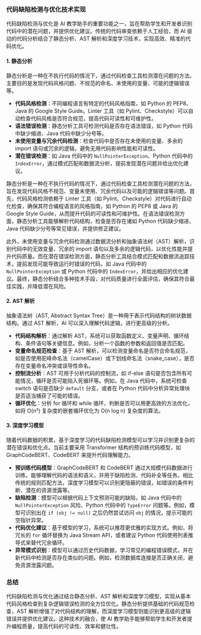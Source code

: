 ### **代码缺陷检测与优化技术实现**

代码缺陷检测与优化是 AI 教学助手的重要功能之一，旨在帮助学生和开发者识别代码中的潜在问题，并提供优化建议。传统的代码审查依赖于人工经验，而 AI 驱动的代码分析结合了静态分析、AST 解析和深度学习技术，实现高效、精准的代码优化。

#### **1. 静态分析**

静态分析是一种在不执行代码的情况下，通过代码检查工具检测潜在问题的方法。主要目的是发现代码风格问题、不规范的命名、未使用的变量、可能的逻辑错误等。

- **代码风格检测**：不同编程语言有特定的代码风格指南，如 Python 的 PEP8、Java 的 Google Style Guide。Linter 工具（如 Pylint、Checkstyle）可以自动检查代码风格是否符合规范，提高代码可读性和可维护性。
- **语法错误检测**：静态分析工具可检测代码是否存在语法错误，如 Python 代码中缺少缩进、Java 代码中缺少分号等。
- **未使用变量与冗余代码检测**：检查代码中是否存在未使用的变量、多余的 import 语句或冗余的逻辑，避免无用代码影响性能和可读性。
- **潜在错误检测**：如 Java 代码中的 `NullPointerException`、Python 代码中的 `IndexError`，通过模式匹配和数据流分析，提前发现潜在问题并给出优化建议。



静态分析是一种在不执行代码的情况下，通过代码检查工具检测潜在问题的方法，旨在发现代码风格不规范、变量未使用、冗余代码以及可能的逻辑错误等问题。首先，代码风格检测依赖于 Linter 工具（如 Pylint、Checkstyle）对代码进行自动化检查，确保其符合编程语言的风格指南，如 Python 的 PEP8 或 Java 的 Google Style Guide，从而提升代码的可读性和可维护性。在语法错误检测方面，静态分析工具能够解析代码结构，检查是否存在诸如 Python 代码缺少缩进、Java 代码缺少分号等常见错误，并提供修正建议。

此外，未使用变量与冗余代码检测通过数据流分析和抽象语法树（AST）解析，识别代码中的无效变量、冗余的 import 语句以及多余的逻辑代码，以优化性能并提升代码质量。而在潜在错误检测方面，静态分析工具结合模式匹配和数据流追踪技术，提前发现可能导致运行时错误的代码，如 Java 代码中的 `NullPointerException` 或 Python 代码中的 `IndexError`，并给出相应的优化建议。最终，静态分析结合多种技术手段，对代码质量进行全面评估，确保其符合最佳实践，并降低潜在风险。

#### **2. AST 解析**

抽象语法树（AST, Abstract Syntax Tree）是一种用于表示代码结构的树状数据结构。通过 AST 解析，AI 可以深入理解代码逻辑，进行更高级的分析。

- **代码结构解析**：通过解析 AST，系统可以获取函数定义、变量声明、循环结构、条件语句等关键信息。例如，分析一个函数的参数和返回值是否匹配。
- **变量命名规范检查**：基于 AST 解析，可以检测变量命名是否符合命名规范，如是否使用驼峰命名法（camelCase）或下划线命名法（snake_case），是否存在变量命名冲突或误导性命名。
- **控制流分析**：AST 可用于分析代码的控制流，如 if-else 语句是否包含所有可能情况，循环是否可能陷入死循环等。例如，在 Java 代码中，系统可检查 switch 语句是否缺少 `default` 分支，或者在 Python 代码中分析异常处理块是否适当捕获了可能的错误。
- **循环优化**：分析 for 循环和 while 循环，判断是否可以用更高效的方法优化，如将 O(n²) 复杂度的嵌套循环优化为 O(n log n) 复杂度的算法。

#### **3. 深度学习模型**

随着代码数据的积累，基于深度学习的代码缺陷检测模型可以学习并识别更复杂的潜在错误和优化点。当前主要采用 Transformer 结构的预训练代码模型，如 GraphCodeBERT、CodeBERT 来提升代码理解能力。

- **预训练代码模型**：GraphCodeBERT 和 CodeBERT 通过大规模代码数据进行训练，能够理解代码的语法和语义，并用于缺陷检测、代码补全等任务。相比传统的规则匹配方法，深度学习模型可以识别更隐蔽的错误，如错误的条件判断、潜在的资源泄露等。
- **缺陷检测**：模型可以根据代码上下文预测可能的缺陷，如 Java 代码中的 `NullPointerException` 风险、Python 代码中的 `TypeError` 问题等。例如，模型可识别出在 `if (obj != null)` 之后仍然尝试访问 `obj` 的情况，提示可能的空指针异常。
- **代码优化建议**：基于模型的学习，系统可以推荐更优雅的实现方式。例如，将冗长的 `for` 循环替换为 Java Stream API，或者建议 Python 代码使用列表推导式来替代冗余循环。
- **异常模式识别**：模型可以通过历史代码数据，学习常见的编程错误模式，并在新代码中检测是否存在类似的问题。例如，检测数据库连接是否正确关闭，避免资源泄露问题。

### **总结**

代码缺陷检测与优化通过结合静态分析、AST 解析和深度学习模型，实现从基本代码风格检查到复杂逻辑错误检测的全方位优化。静态分析提供基础的代码规范检查，AST 解析增强了对代码结构的理解，而深度学习模型则能识别更高级的逻辑错误并提供优化建议。这种技术的融合，使 AI 教学助手能够帮助学生和开发者提升编程质量，提高代码的可读性、效率和健壮性。